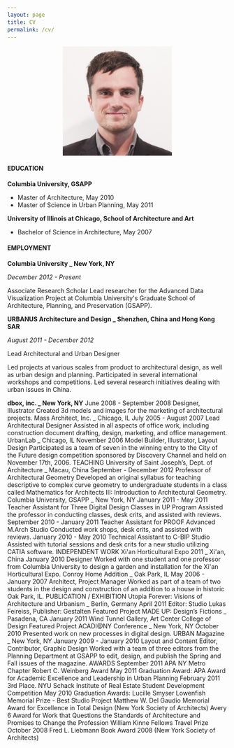 ```yaml
---
layout: page
title: CV
permalink: /cv/
---
```


<img style="display: block; margin: 0 auto; max-width: 250px;" src="/img/Danil_Nagy.jpg" />

#### EDUCATION

**Columbia University, GSAPP**

- Master of Architecture, May 2010
- Master of Science in Urban Planning, May 2011

**University of Illinois at Chicago, School of Architecture and Art**

- Bachelor of Science in Architecture, May 2007

#### EMPLOYMENT

**Columbia University _ New York, NY**

_December 2012 - Present_

Associate Research Scholar
Lead researcher for the Advanced Data Visualization Project at Columbia University's Graduate School of Architecture, Planning, and Preservation (GSAPP).

**URBANUS Architecture and Design _ Shenzhen, China and Hong Kong SAR**

_August 2011 - December 2012_

Lead Architectural and Urban Designer

Led projects at various scales from product to architectural design, as well as urban design and planning. Participated in several international workshops and competitions. Led several research initiatives dealing with urban issues in China.

**dbox, inc. _ New York, NY**
June 2008 - September 2008
Designer, Illustrator
Created 3d models and images for the marketing of architectural projects.
Mass Architect, Inc. _ Chicago, IL
July 2005 - August 2007
Lead Architectural Designer
Assisted in all aspects of office work, including construction document drafting, design, marketing, and office management.
UrbanLab _ Chicago, IL
November 2006
Model Builder, Illustrator, Layout Design
Participated as a team of seven in the winning entry to the City of the Future design competition sponsored by Discovery Channel and held on November 17th, 2006.
TEACHING
University of Saint Joseph’s, Dept. of Architecture _ Macau, China
September - December 2012
Professor of Architectural Geometry 
Developed an original syllabus for teaching descriptive to complex curve geometry to undergraduate students in a class called Mathematics for Architects III: Introduction to Architectural Geometry.
Columbia University, GSAPP _ New York, NY
January 2011 - May 2011
Teacher Assistant for Three Digital Design Classes in UP Program
Assisted the professor in conducting classes, desk crits, and assisted with reviews.
September 2010 - January 2011
Teacher Assistant for PROOF Advanced M.Arch Studio
Conducted work shops, desk crits, and assisted with reviews.
January 2010 - May 2010
Technical Assistant to C-BIP Studio
Assisted with tutorial sessions and desk crits for a new studio utilizing CATIA software.
INDEPENDENT WORK
Xi'an Horticultural Expo 2011 _ Xi'an, China
January 2010
Designer
Worked with one student and one professor from Columbia University to design a garden and installation for the Xi'an Horticultural Expo.
Conroy Home Addition _ Oak Park, IL
May 2006 - January 2007
Architect, Project Manager
Worked as part of a team of two students in the design and construction of an addition to a house in historic Oak Park, IL.
PUBLICATION / EXHIBITION
Utopia Forever: Visions of Architecture and Urbanism _ Berlin, Germany
April 2011
Editor: Studio Lukas Feireiss, Publisher: Gestalten
Featured Project
MADE UP: Design’s Fictions _ Pasadena, CA
January 2011
Wind Tunnel Gallery, Art Center College of Design
Featured Project
ACADI@NY Conference _ New York, NY
October 2010
Presented work on new processes in digital design.
URBAN Magazine _ New York, NY
January 2009 - January 2010
Layout and Content Editor, Contributor, Graphic Design
Worked with a team of three editors from the Planning Department at GSAPP to edit, design, and publish the Spring and Fall issues of the magazine.
AWARDS
September 2011
APA NY Metro Chapter Robert C. Weinberg Award
May 2011
Graduation Award: APA Award for Academic Excellence and Leadership in Urban Planning
February 2011
3rd Place. NYU Schack Institute of Real Estate Student Development Competition
May 2010
Graduation Awards:
Lucille Smyser Lowenfish Memorial Prize - Best Studio Project
Matthew W. Del Gaudio Memorial Award for Excellence in Total Design (New York Society of Architects)
Avery 6 Award for Work that Questions the Standards of Architecture and Promises to Change the Profession
William Kinne Fellows Travel Prize
October 2008
Fred L. Liebmann Book Award 2008 (New York Society of Architects)